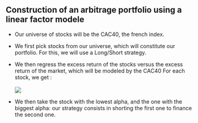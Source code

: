 ## Construction of an arbitrage portfolio using a linear factor modele

* Our universe of stocks will be the CAC40, the french index.
* We first pick stocks from our universe, which will constitute our portfolio. For this, we will use a Long/Short strategy. <br>
* We then regress the excess return of the stocks versus the excess return of the market, which will be modeled by the CAC40
For each stock, we get : <br><br> <img src="https://latex.codecogs.com/svg.image?R_{i,t}&space;=&space;\alpha_{i}&space;&plus;&space;\beta_iR_{CAC,t}&space;&plus;&space;\epsilon_{i,t}">

* We then take the stock with the lowest alpha, and the one with the biggest alpha: our strategy consists in shorting the first one to finance the second one.
